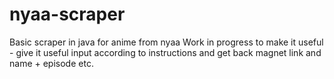 # nyaa-scraper
Basic scraper in java for anime from nyaa
Work in progress to make it useful - give it useful input according to instructions and get back magnet link and name + episode etc.

